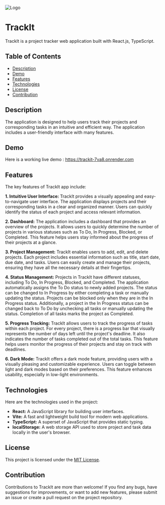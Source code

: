 ![Logo](https://i.imgur.com/qDDtg9T.png)


# TrackIt

TrackIt is a project tracker web application built with React.js, TypeScript.


## Table of Contents

 - [Description](#description)
 - [Demo](#demo)
 - [Features](#features)
 - [Technologies](#technologies)
 - [License](#license)
 - [Contribution](#contribution)


## Description

The application is designed to help users track their projects and corresponding tasks in an intuitive and efficient way. The application includes a user-friendly interface with many features.

## Demo

Here is a working live demo : https://trackit-7va8.onrender.com


## Features
 
The key features of TrackIt app include:

**1. Intuitive User Interface:** TrackIt provides a visually appealing and easy-to-navigate user interface. The application displays projects and their corresponding tasks in a clear and organized manner. Users can quickly identify the status of each project and access relevant information.

**2. Dashboard:** The application includes a dashboard that provides an overview of the projects. It allows users to quickly determine the number of projects in various statuses such as To Do, In Progress, Blocked, or Completed. This feature helps users stay informed about the progress of their projects at a glance.

**3. Project Management:** TrackIt enables users to add, edit, and delete projects. Each project includes essential information such as title, start date, due date, and tasks. Users can easily create and manage their projects, ensuring they have all the necessary details at their fingertips.

**4. Status Management:** Projects in TrackIt have different statuses, including To Do, In Progress, Blocked, and Completed. The application automatically assigns the To Do status to newly added projects. The status can be changed to In Progress by either completing a task or manually updating the status. Projects can be blocked only when they are in the In Progress status. Additionally, a project in the In Progress status can be changed back to To Do by unchecking all tasks or manually updating the status. Completion of all tasks marks the project as Completed.

**5. Progress Tracking:** TrackIt allows users to track the progress of tasks within each project. For every project, there is a progress bar that visually represents the number of days left until the project's deadline. It also indicates the number of tasks completed out of the total tasks. This feature helps users monitor the progress of their projects and stay on track with deadlines.

**6. Dark Mode:** TrackIt offers a dark mode feature, providing users with a visually pleasing and customizable experience. Users can toggle between light and dark modes based on their preferences. This feature enhances usability, especially in low-light environments.


## Technologies

Here are the technologies used in the project:
 - **React:** A JavaScript library for building user interfaces.
 - **Vite:** A fast and lightweight build tool for modern web applications.
 - **TypeScript:** A superset of JavaScript that provides static typing.
 - **localStorage:** A web storage API used to store project and task data locally in the user's browser.

## License

This project is licensed under the [MIT License](https://choosealicense.com/licenses/mit/).


## Contribution

Contributions to TrackIt are more than welcome! If you find any bugs, have suggestions for improvements, or want to add new features, please submit an issue or create a pull request on the project repository.